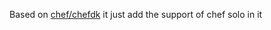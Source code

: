 Based on [chef/chefdk](https://hub.docker.com/r/chef/chefdk) it just add the support of chef solo in it
